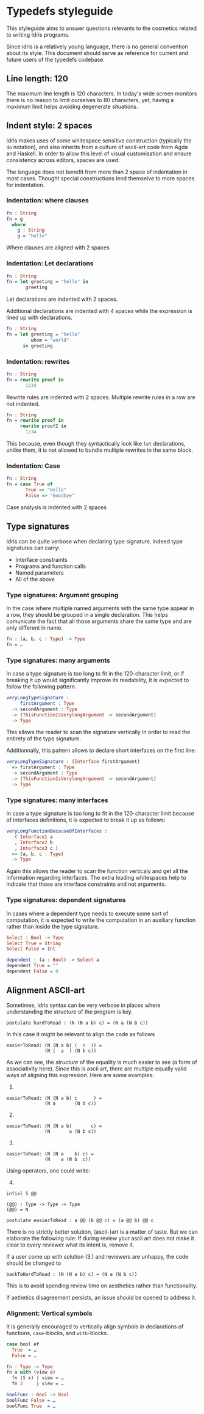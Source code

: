
# Typedefs styleguide

This styleguide aims to answer questions relevants to the cosmetics related to
writing Idris programs.

Since idris is a relatively young language, there is no general convention
about its style. This document should serve as reference for current and future
users of the typedefs codebase.

## Line length: 120

The maximum line length is 120 characters. In today's wide screen monitors
there is no reason to limit ourselves to 80 characters, yet, having a maximum
limit helps avoiding degenerate situations.

## Indent style: 2 spaces

Idris makes uses of some whitespace sensitive construction (typically the `do`
notation), and also inherits from a culture of ascii-art code from Agda and
Haskell. In order to allow this level of visual customisation and ensure
consistency across editors, spaces are used.

The language does not benefit from more than 2 space of indentation in most
cases. Thought special constructions lend themselve to more spaces for
indentation.

### Indentation: where clauses

``` idris
fn : String
fn = g
  where
    g : String
    g = "hello"
```

Where clauses are aligned with 2 spaces

### Indentation: Let declarations

```idris
fn : String
fn = let greeting = "hello" in
       greeting
```

Let declarations are indented with 2 spaces.

Additional declarations are indented with 4 spaces while the expression is lined up with declarations.

```idris
fn : String
fn = let greeting = "hello"
         whom = "world"
      in greeting
```

### Indentation: rewrites

```idris
fn : String
fn = rewrite proof in
       1234
```

Rewrite rules are indented with 2 spaces. Multiple rewrite rules in a row are not indented.

```idris
fn : String
fn = rewrite proof in
     rewrite proof2 in
       1234
```

This because, even though they syntactically look like `let` declarations, unlike them, it is not
allowed to bundle multiple rewrites in the same block.

### Indentation: Case

```idris
fn : String
fn = case True of
       True => "Hello"
       False => "Goodbye"
```

Case analysis is indented with 2 spaces

## Type signatures

Idris can be quite verbose when declaring type signature, indeed type signatures can carry:

- Interface constraints
- Programs and function calls
- Named parameters
- All of the above


### Type signatures: Argument grouping

In the case where multiple named arguments with the same type appear in a row, they should be
grouped in a single declaration. This helps comunicate the fact that all those arguments
share the same type and are only different in name.

```idris
fn : (a, b, c : Type) -> Type
fn = …
```

### Type signatures: many arguments

In case a type signature is too long to fit in the 120-character limit, or if breaking it up would
significantly improve its readability, it is expected to follow the following pattern.

```idris
veryLongTypeSignature :
     firstArgument : Type
  -> secondArgument : Type
  -> (ThisFunctionIsVerylongArgument -> secondArgument)
  -> Type
```

This allows the  reader to scan the signature vertically in order to read the entirety of the type signature.

Additionnally, this pattern allows to declare short interfaces on the first line:

```idris
veryLongTypeSignature : (Interface firstArgument)
  => firstArgument : Type
  -> secondArgument : Type
  -> (ThisFunctionIsVerylongArgument -> secondArgument)
  -> Type
```

### Type signatures: many interfaces

In case a type signature is too long to fit in the 120-character limit because of interfaces
definitions, it is expected to break it up as follows:

```idris
veryLongFunctionBecauseOfInterfaces :
   ( Interface1 a
   , Interface2 b
   , Interface3 c )
  => (a, b, c : Type)
  -> Type
```

Again this allows the reader to scan the function verticaly and get all the information regarding
interfaces. The extra leading whitespaces help to indicate that those are interface constraints
and not arguments.

### Type signatures: dependent signatures


In cases where a dependent type needs to execute some sort of computation, it is expected to
write the computation in an auxiliary function rather than inside the type signature.

```idris
Select : Bool -> Type
Select True = String
Select False = Int

dependent : (a : Bool) -> Select a
dependent True = ""
dependent False = 0
```

## Alignment ASCII-art

Sometimes, idris syntax can be very verbose in places where
understanding the structure of the program is key.

```
postulate hardToRead : (N (N a b) c) = (N a (N b c))
```

In this case it might be relevant to align the code as follows

```
easierToRead: (N (N a b) (  c  )) =
              (N (  a  ) (N b c))
```

As we can see, the _structure_ of the equality is much easier to see (a form of
associativity here). Since this is ascii art, there are multiple equally
valid ways of aligning this expression. Here are some examples:

1.

```
easierToRead: (N (N a b) c      ) =
              (N a       (N b c))
```
2.
```
easierToRead: (N (N a b)       c) =
              (N       a (N b c))
```
3.
```
easierToRead: (N (N a    b) c) =
              (N    a (N b  c))
```

Using operators, one could write:

4.
```
infixl 5 @@

(@@) : Type -> Type -> Type
(@@) = N

postulate easierToRead : a @@ (b @@ c) = (a @@ b) @@ c
```

There is no strictly better solution, (ascii-)art is a matter of taste. But we
can elaborate the following rule: If during review your ascii art does not make
it clear to every reviewer what its intent is, remove it.

If a user come up with solution (3.) and reviewers are unhappy, the code should
be changed to

```
backToHardToRead : (N (N a b) c) = (N a (N b c))
```

This is to avoid spending review time on aesthetics rather than functionality.

If aethetics disagreement persists, an issue should be opened to address it.

### Alignment: Vertical symbols

It is generally encouraged to vertically align symbols in declarations of functions, `case`-blocks,
and `with`-blocks.

```idris
case bool of
  True  = …
  False = …
```

```idris
fn : Type -> Type
fn a with (view a)
  fn (S x) | view = …
  fn Z     | view = …
```

```idris
boolFunc : Bool -> Bool
boolFunc False = …
boolFunc True  = …
```
